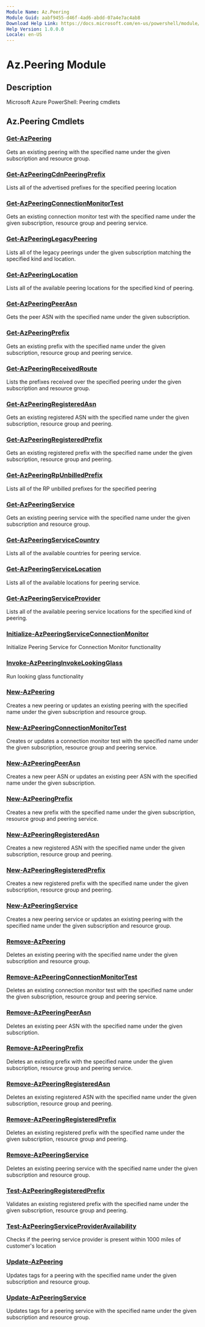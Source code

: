 ```yaml
---
Module Name: Az.Peering
Module Guid: aabf9455-d46f-4ad6-abdd-07a4e7ac4ab8
Download Help Link: https://docs.microsoft.com/en-us/powershell/module/az.peering
Help Version: 1.0.0.0
Locale: en-US
---
```


# Az.Peering Module
## Description
Microsoft Azure PowerShell: Peering cmdlets

## Az.Peering Cmdlets
### [Get-AzPeering](Get-AzPeering.md)
Gets an existing peering with the specified name under the given subscription and resource group.

### [Get-AzPeeringCdnPeeringPrefix](Get-AzPeeringCdnPeeringPrefix.md)
Lists all of the advertised prefixes for the specified peering location

### [Get-AzPeeringConnectionMonitorTest](Get-AzPeeringConnectionMonitorTest.md)
Gets an existing connection monitor test with the specified name under the given subscription, resource group and peering service.

### [Get-AzPeeringLegacyPeering](Get-AzPeeringLegacyPeering.md)
Lists all of the legacy peerings under the given subscription matching the specified kind and location.

### [Get-AzPeeringLocation](Get-AzPeeringLocation.md)
Lists all of the available peering locations for the specified kind of peering.

### [Get-AzPeeringPeerAsn](Get-AzPeeringPeerAsn.md)
Gets the peer ASN with the specified name under the given subscription.

### [Get-AzPeeringPrefix](Get-AzPeeringPrefix.md)
Gets an existing prefix with the specified name under the given subscription, resource group and peering service.

### [Get-AzPeeringReceivedRoute](Get-AzPeeringReceivedRoute.md)
Lists the prefixes received over the specified peering under the given subscription and resource group.

### [Get-AzPeeringRegisteredAsn](Get-AzPeeringRegisteredAsn.md)
Gets an existing registered ASN with the specified name under the given subscription, resource group and peering.

### [Get-AzPeeringRegisteredPrefix](Get-AzPeeringRegisteredPrefix.md)
Gets an existing registered prefix with the specified name under the given subscription, resource group and peering.

### [Get-AzPeeringRpUnbilledPrefix](Get-AzPeeringRpUnbilledPrefix.md)
Lists all of the RP unbilled prefixes for the specified peering

### [Get-AzPeeringService](Get-AzPeeringService.md)
Gets an existing peering service with the specified name under the given subscription and resource group.

### [Get-AzPeeringServiceCountry](Get-AzPeeringServiceCountry.md)
Lists all of the available countries for peering service.

### [Get-AzPeeringServiceLocation](Get-AzPeeringServiceLocation.md)
Lists all of the available locations for peering service.

### [Get-AzPeeringServiceProvider](Get-AzPeeringServiceProvider.md)
Lists all of the available peering service locations for the specified kind of peering.

### [Initialize-AzPeeringServiceConnectionMonitor](Initialize-AzPeeringServiceConnectionMonitor.md)
Initialize Peering Service for Connection Monitor functionality

### [Invoke-AzPeeringInvokeLookingGlass](Invoke-AzPeeringInvokeLookingGlass.md)
Run looking glass functionality

### [New-AzPeering](New-AzPeering.md)
Creates a new peering or updates an existing peering with the specified name under the given subscription and resource group.

### [New-AzPeeringConnectionMonitorTest](New-AzPeeringConnectionMonitorTest.md)
Creates or updates a connection monitor test with the specified name under the given subscription, resource group and peering service.

### [New-AzPeeringPeerAsn](New-AzPeeringPeerAsn.md)
Creates a new peer ASN or updates an existing peer ASN with the specified name under the given subscription.

### [New-AzPeeringPrefix](New-AzPeeringPrefix.md)
Creates a new prefix with the specified name under the given subscription, resource group and peering service.

### [New-AzPeeringRegisteredAsn](New-AzPeeringRegisteredAsn.md)
Creates a new registered ASN with the specified name under the given subscription, resource group and peering.

### [New-AzPeeringRegisteredPrefix](New-AzPeeringRegisteredPrefix.md)
Creates a new registered prefix with the specified name under the given subscription, resource group and peering.

### [New-AzPeeringService](New-AzPeeringService.md)
Creates a new peering service or updates an existing peering with the specified name under the given subscription and resource group.

### [Remove-AzPeering](Remove-AzPeering.md)
Deletes an existing peering with the specified name under the given subscription and resource group.

### [Remove-AzPeeringConnectionMonitorTest](Remove-AzPeeringConnectionMonitorTest.md)
Deletes an existing connection monitor test with the specified name under the given subscription, resource group and peering service.

### [Remove-AzPeeringPeerAsn](Remove-AzPeeringPeerAsn.md)
Deletes an existing peer ASN with the specified name under the given subscription.

### [Remove-AzPeeringPrefix](Remove-AzPeeringPrefix.md)
Deletes an existing prefix with the specified name under the given subscription, resource group and peering service.

### [Remove-AzPeeringRegisteredAsn](Remove-AzPeeringRegisteredAsn.md)
Deletes an existing registered ASN with the specified name under the given subscription, resource group and peering.

### [Remove-AzPeeringRegisteredPrefix](Remove-AzPeeringRegisteredPrefix.md)
Deletes an existing registered prefix with the specified name under the given subscription, resource group and peering.

### [Remove-AzPeeringService](Remove-AzPeeringService.md)
Deletes an existing peering service with the specified name under the given subscription and resource group.

### [Test-AzPeeringRegisteredPrefix](Test-AzPeeringRegisteredPrefix.md)
Validates an existing registered prefix with the specified name under the given subscription, resource group and peering.

### [Test-AzPeeringServiceProviderAvailability](Test-AzPeeringServiceProviderAvailability.md)
Checks if the peering service provider is present within 1000 miles of customer's location

### [Update-AzPeering](Update-AzPeering.md)
Updates tags for a peering with the specified name under the given subscription and resource group.

### [Update-AzPeeringService](Update-AzPeeringService.md)
Updates tags for a peering service with the specified name under the given subscription and resource group.

